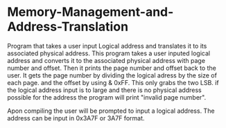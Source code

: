# Memory-Management-and-Address-Translation
Program that takes a user input Logical address and translates it to its associated physical address.
This program takes a user inputed logical address and converts it to the associated physical address with page number and offset. Then it prints the page number and offset back to the user. It gets the page number by dividing the logical adress by the size of each page. and the offset by using & 0xFF. This only grabs the two LSB. if the logical address input is to large and there is no physical address possible for the address the program will print "invalid page number".

Apon compiling the user will be prompted to input a logical address. The address can be input in 0x3A7F or 3A7F format.
